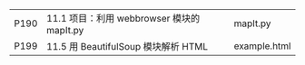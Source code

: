 ||||
-|-|-
P190|11.1 项目：利用 webbrowser 模块的 mapIt.py|mapIt.py
P199|11.5 用 BeautifulSoup 模块解析 HTML|example.html